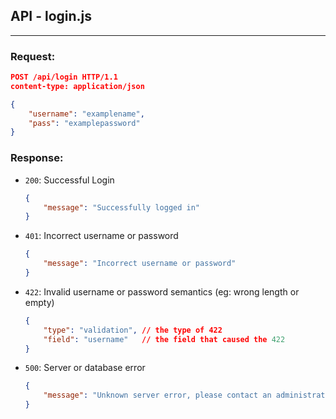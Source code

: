 ## API - login.js
---
### Request:

```json
POST /api/login HTTP/1.1
content-type: application/json

{
    "username": "examplename",
    "pass": "examplepassword"
}
```


### Response:
- `200`: Successful Login 
    ```json
    {
        "message": "Successfully logged in" 
    }
    ```
- `401`: Incorrect username or password
    ```json
    {
        "message": "Incorrect username or password"
    }
    ```
- `422`: Invalid username or password semantics (eg: wrong length or empty)
    ```json
    {
        "type": "validation", // the type of 422
        "field": "username"   // the field that caused the 422 
    }
    ```
- `500`: Server or database error
    ```json
    {
        "message": "Unknown server error, please contact an administrator"
    }
    ```